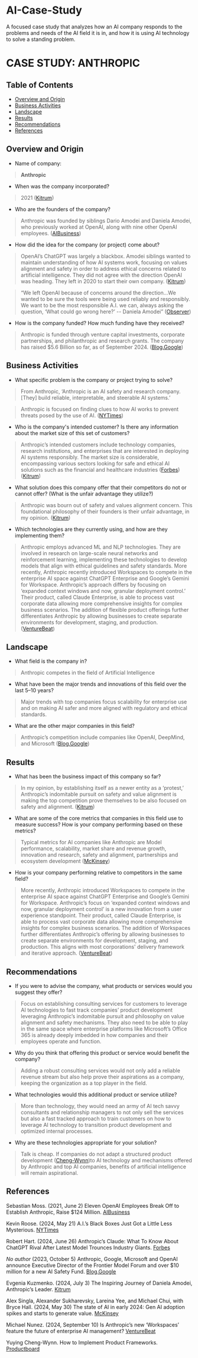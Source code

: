# AI-Case-Study
A focused case study that analyzes how an AI company responds to the problems and needs of the AI field it is in, and how it is using AI technology to solve a standing problem.
# CASE STUDY: ANTHROPIC

## Table of Contents

- [Overview and Origin](#overview-and-origin)
- [Business Activities](#business-activities)
- [Landscape](#landscape)
- [Results](#results)
- [Recommendations](#recommendations)
- [References](#references)

## Overview and Origin

* Name of company: 
> __Anthropic__

* When was the company incorporated? 
> 2021 ([Kitrum](https://kitrum.com/blog/the-inspiring-story-of-daniela-amodei-anthropics-leader/#Building-safe-AI-for-a-better-world))

* Who are the founders of the company? 
> Anthropic was founded by siblings Dario Amodei and Daniela Amodei, who previously worked at OpenAI, along with nine other OpenAI employees. ([AIBusiness](https://aibusiness.com/verticals/eleven-openai-employees-break-off-to-establish-anthropic-raise-124m#close-modal))

* How did the idea for the company (or project) come about? 
> OpenAI’s ChatGPT was largely a blackbox. Amodei siblings wanted to maintain understanding of how AI systems work, focusing on values alignment and safety in order to address ethical concerns related to artificial intelligence. They did not agree with the direction OpenAI was heading. They left in 2020 to start their own company. ([Kitrum](https://kitrum.com/blog/the-inspiring-story-of-daniela-amodei-anthropics-leader/#Building-safe-AI-for-a-better-world))

>“We left OpenAI because of concerns around the direction...We wanted to be sure the tools were being used reliably and responsibly. We want to be the most responsible A.I. we can, always asking the question, ‘What could go wrong here?’ -- Daniela Amodei” ([Observer](https://observer.com/2024/05/anthropics-sibling-founders-on-leaving-openai-to-start-a-15b-startup/))

* How is the company funded? How much funding have they received? 
> Anthropic is funded through venture capital investments, corporate partnerships, and philanthropic  and research grants. The company has raised $5.6 Billion so far, as of September 2024. ([Blog.Google](https://blog.google/outreach-initiatives/public-policy/google-microsoft-anthropic-open-ai-frontier-model-forum-executive-director/))

## Business Activities

* What specific problem is the company or project trying to solve? 
> From Anthropic, ‘Anthropic is an AI safety and research company. [They] build reliable, interpretable, and steerable AI systems.’ 

> Anthropic is focused on finding clues to how AI works to prevent threats posed by the use of AI. ([NYTimes](https://www.nytimes.com/2024/05/21/technology/ai-language-models-anthropic.html))

* Who is the company's intended customer? Is there any information about the market size of this set of customers? 
> Anthropic’s intended customers include technology companies, research institutions, and enterprises that are interested in deploying AI systems responsibly. The market size is considerable, encompassing various sectors looking for safe and ethical AI solutions such as the financial and healthcare industries ([Forbes](https://www.forbes.com/sites/roberthart/2024/06/26/anthropics-claude-what-to-know-about-chatgpt-rival-after-latest-model-trounces-industry-giants/)) ([Kitrum](https://kitrum.com/blog/the-inspiring-story-of-daniela-amodei-anthropics-leader/#Building-safe-AI-for-a-better-world))

* What solution does this company offer that their competitors do not or cannot offer? (What is the unfair advantage they utilize?) 
> Anthropic was bourn out of safety and values alignment concern. This foundational philosophy of their founders is their unfair advantage, in my opinion. ([Kitrum](https://kitrum.com/blog/the-inspiring-story-of-daniela-amodei-anthropics-leader/#Building-safe-AI-for-a-better-world))

* Which technologies are they currently using, and how are they implementing them? 
> Anthropic employs advanced ML and NLP technologies. They are involved in research on large-scale neural networks and reinforcement learning, implementing these technologies to develop models that align with ethical guidelines and safety standards. More recently, Anthropic recently introduced Workspaces to compete in the enterprise AI space against ChatGPT Enterprise and Google’s Gemini for Workspace. Anthropic’s approach differs by focusing on ‘expanded context windows and now, granular deployment control.’ Their product, called Claude Enterprise, is able to process vast corporate data allowing more comprehensive insights for complex business scenarios. The addition of flexible product offerings further differentiates Anthropic by allowing businesses to create separate environments for development, staging, and production. ([VentureBeat](https://venturebeat.com/ai/is-anthropics-new-workspaces-feature-the-future-of-enterprise-ai-management/))

## Landscape

* What field is the company in? 
> Anthropic competes in the field of Artificial Intelligence

* What have been the major trends and innovations of this field over the last 5&ndash;10 years? 
> Major trends with top companies focus scalability for enterprise use and on making AI safer and more aligned with regulatory and ethical standards.

* What are the other major companies in this field? 
> Anthropic’s competition include companies like OpenAI, DeepMind, and Microsoft ([Blog.Google](https://blog.google/outreach-initiatives/public-policy/google-microsoft-anthropic-open-ai-frontier-model-forum-executive-director/))

## Results

* What has been the business impact of this company so far? 
> In my opinion, by establishing itself as a newer entity as a ‘protest,’ Anthropic’s indomitable pursuit on safety and value alignment is making the top competition prove themselves to be also focused on safety and alignment. ([Kitrum](https://kitrum.com/blog/the-inspiring-story-of-daniela-amodei-anthropics-leader/#Building-safe-AI-for-a-better-world))

* What are some of the core metrics that companies in this field use to measure success? How is your company performing based on these metrics? 
> Typical metrics for AI companies like Anthropic are Model performance, scalability, market share and revenue growth, innovation and research, safety and alignment, partnerships and ecosystem development ([McKinsey](https://www.mckinsey.com/capabilities/quantumblack/our-insights/the-state-of-ai))

* How is your company performing relative to competitors in the same field? 
> More recently, Anthropic introduced Workspaces to compete in the enterprise AI space against ChatGPT Enterprise and Google’s Gemini for Workspace. Anthropic’s focus on ‘expanded context windows and now, granular deployment control’ is a new innovation from a user experience standpoint. Their product, called Claude Enterprise, is able to process vast corporate data allowing more comprehensive insights for complex business scenarios. The addition of Workspaces further differentiates Anthropic’s offering by allowing businesses to create separate environments for development, staging, and production. This aligns with most corporations' delivery framework and iterative approach. ([VentureBeat](https://venturebeat.com/ai/is-anthropics-new-workspaces-feature-the-future-of-enterprise-ai-management/))

## Recommendations

* If you were to advise the company, what products or services would you suggest they offer? 
> Focus on establishing consulting services for customers to leverage AI technologies to fast track companies’ product development leveraging Anthropic’s indomitable pursuit and philosophy on value alignment and safety mechanisms. They also need to be able to play in the same space where enterprise platforms like Microsoft’s Office 365 is already deeply imbedded in how companies and their employees operate and function.

* Why do you think that offering this product or service would benefit the company? 
> Adding a robust consulting services would not only add a reliable revenue stream but also help prove their aspirations as a company, keeping the organization as a top player in the field.

* What technologies would this additional product or service utilize? 
> More than technology, they would need an army of AI tech savvy consultants and relationship managers to not only sell the services but also a fast tracked approach to train customers on how to leverage AI technology to transition product development and optimized internal processes.

* Why are these technologies appropriate for your solution? 
> Talk is cheap. If companies do not adapt a structured product development ([Cheng-Wynn](https://www.facebook.com/Productboard/photos/are-you-ready-to-redefine-product-excellence-your-guide-to-yuying-chen-wynns-ai-/901809435280333/?checkpoint_src=any))to AI technology and mechanisms offered by Anthropic and top AI companies, benefits of artificial intelligence will remain aspirational. 



## References
Sebastian Moss. (2021, June 2) Eleven OpenAI Employees Break Off to Establish Anthropic, Raise $124 Million. [AIBusiness](https://aibusiness.com/verticals/eleven-openai-employees-break-off-to-establish-anthropic-raise-124m#close-modal)

Kevin Roose. (2024, May 21) A.I.’s Black Boxes Just Got a Little Less Mysterious. [NYTimes](https://www.nytimes.com/2024/05/21/technology/ai-language-models-anthropic.html)

Robert Hart. (2024, June 26) Anthropic’s Claude: What To Know About ChatGPT Rival After Latest Model Trounces Industry Giants. [Forbes](https://www.forbes.com/sites/roberthart/2024/06/26/anthropics-claude-what-to-know-about-chatgpt-rival-after-latest-model-trounces-industry-giants/)

*No author* (2023, October 5) Anthropic, Google, Microsoft and OpenAI announce Executive Director of the Frontier Model Forum and over $10 million for a new AI Safety Fund. [Blog.Google](https://blog.google/outreach-initiatives/public-policy/google-microsoft-anthropic-open-ai-frontier-model-forum-executive-director/)

Evgenia Kuzmenko. (2024, July 3) The Inspiring Journey of Daniela Amodei, Anthropic’s Leader. [Kitrum](https://kitrum.com/blog/the-inspiring-story-of-daniela-amodei-anthropics-leader/#Building-safe-AI-for-a-better-world)

Alex Singla, Alexander Sukharevsky, Lareina Yee, and Michael Chui, with Bryce Hall. (2024, May 30) The state of AI in early 2024: Gen AI adoption spikes and starts to generate value. [McKinsey](https://www.mckinsey.com/capabilities/quantumblack/our-insights/the-state-of-ai)

Michael Nunez. (2024, September 10) Is Anthropic’s new ‘Workspaces’ feature the future of enterprise AI management? [VentureBeat](https://venturebeat.com/ai/is-anthropics-new-workspaces-feature-the-future-of-enterprise-ai-management/)

Yuying Cheng-Wynn. How to Implement Product Frameworks. [Productboard](https://www.facebook.com/Productboard/photos/are-you-ready-to-redefine-product-excellence-your-guide-to-yuying-chen-wynns-ai-/901809435280333/?checkpoint_src=any)


